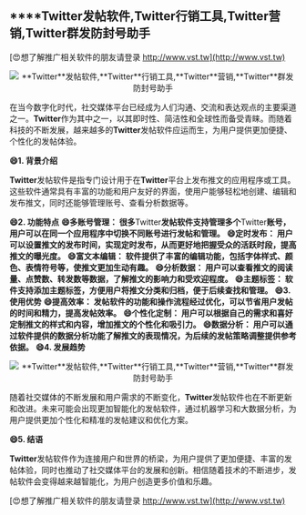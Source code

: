 ## ****Twitter**发帖软件,**Twitter**行销工具,**Twitter**营销,**Twitter**群发防封号助手**

[😍想了解推广相关软件的朋友请登录 http://www.vst.tw](http://www.vst.tw)

 <center><img src="https://vst.tw/MP4/tuiguang/png/0.png" alt="**Twitter**发帖软件,**Twitter**行销工具,**Twitter**营销,**Twitter**群发防封号助手"></center>

在当今数字化时代，社交媒体平台已经成为人们沟通、交流和表达观点的主要渠道之一。**Twitter**作为其中之一，以其即时性、简洁性和全球性而备受青睐。而随着科技的不断发展，越来越多的**Twitter**发帖软件应运而生，为用户提供更加便捷、个性化的发帖体验。

**😄1. 背景介绍**

**Twitter**发帖软件是指专门设计用于在**Twitter**平台上发布推文的应用程序或工具。这些软件通常具有丰富的功能和用户友好的界面，使用户能够轻松地创建、编辑和发布推文，同时还能够管理账号、查看分析数据等。

**😄2. 功能特点**
**😄多账号管理： 很多**Twitter**发帖软件支持管理多个**Twitter**账号，用户可以在同一个应用程序中切换不同账号进行发帖和管理。**
**😄定时发布： 用户可以设置推文的发布时间，实现定时发布，从而更好地把握受众的活跃时段，提高推文的曝光度。**
**😄富文本编辑： 软件提供了丰富的编辑功能，包括字体样式、颜色、表情符号等，使推文更加生动有趣。**
**😄分析数据： 用户可以查看推文的阅读量、点赞数、转发数等数据，了解推文的影响力和受欢迎程度。**
**😄主题标签： 软件支持添加主题标签，方便用户将推文分类和归档，便于后续查找和管理。**
**😄3. 使用优势**
**😄提高效率： 发帖软件的功能和操作流程经过优化，可以节省用户发帖的时间和精力，提高发帖效率。**
**😄个性化定制： 用户可以根据自己的需求和喜好定制推文的样式和内容，增加推文的个性化和吸引力。**
**😄数据分析： 用户可以通过软件提供的数据分析功能了解推文的表现情况，为后续的发帖策略调整提供参考依据。**
**😄4. 发展趋势**

 <center><img src="https://vst.tw/MP4/tuiguang/png/2.png" alt="**Twitter**发帖软件,**Twitter**行销工具,**Twitter**营销,**Twitter**群发防封号助手"></center>

随着社交媒体的不断发展和用户需求的不断变化，**Twitter**发帖软件也在不断更新和改进。未来可能会出现更加智能化的发帖软件，通过机器学习和大数据分析，为用户提供更加个性化和精准的发帖建议和优化方案。

**😄5. 结语**

**Twitter**发帖软件作为连接用户和世界的桥梁，为用户提供了更加便捷、丰富的发帖体验，同时也推动了社交媒体平台的发展和创新。相信随着技术的不断进步，发帖软件会变得越来越智能化，为用户创造更多价值和乐趣。

[😍想了解推广相关软件的朋友请登录 http://www.vst.tw](http://www.vst.tw)



